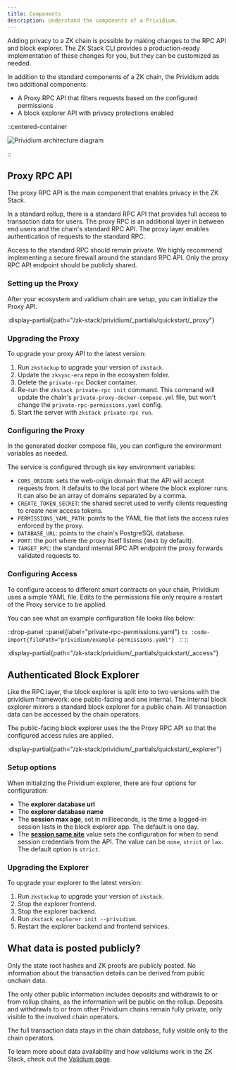 ```yaml
---
title: Components
description: Understand the components of a Prividium.
---
```


Adding privacy to a ZK chain is possible by making changes
to the RPC API and block explorer.
The ZK Stack CLI provides a production-ready implementation
of these changes for you, but they can be customized as needed.

In addition to the standard components of a ZK chain,
the Prividium adds two additional components:

- A Proxy RPC API that filters requests based on the configured permissions
- A block explorer API with privacy protections enabled

::centered-container

![Prividium architecture diagram](/images/zk-stack/prividium-architecture.png)

::

## Proxy RPC API

The proxy RPC API is the main component that enables privacy in the ZK Stack.

In a standard rollup, there is a standard RPC API that provides full access
to transaction data for users.
The proxy RPC is an additional layer in between end users and the chain's standard RPC API.
The proxy layer enables authentication of requests to the standard RPC.

Access to the standard RPC should remain private.
We highly recommend implementing a secure firewall around the standard RPC API.
Only the proxy RPC API endpoint should be publicly shared.

### Setting up the Proxy

After your ecosystem and validium chain are setup,
you can initialize the Proxy API.

:display-partial{path="/zk-stack/prividium/_partials/quickstart/_proxy"}

### Upgrading the Proxy

To upgrade your proxy API to the latest version:

1. Run `zkstackup` to upgrade your version of `zkstack`.
1. Update the `zksync-era` repo in the ecosystem folder.
1. Delete the `private-rpc` Docker container.
1. Re-run the `zkstack private-rpc init` command.
  This command will update the chain's `private-proxy-docker-compose.yml` file,
  but won't change the `private-rpc-permissions.yaml` config.
1. Start the server with `zkstack private-rpc run`.

### Configuring the Proxy

In the generated docker compose file, you can configure
the environment variables as needed.

The service is configured through six key environment variables:

- `CORS_ORIGIN`: sets the web-origin domain that the API will accept requests from.
  It defaults to the local port where the block explorer runs.
  It can also be an array of domains separated by a comma.
- `CREATE_TOKEN_SECRET`: the shared secret used to verify clients requesting to create new access tokens.
- `PERMISSIONS_YAML_PATH`: points to the YAML file that lists the access rules enforced by the proxy.
- `DATABASE_URL`: points to the chain's PostgreSQL database.
- `PORT`: the port where the proxy itself listens (`4041` by default).
- `TARGET_RPC`: the standard internal RPC API endpoint the proxy forwards validated requests to.

### Configuring Access

To configure access to different smart contracts on your chain,
Prividium uses a simple YAML file.
Edits to the permissions file only require a restart of the Proxy service to be applied.

You can see what an example configuration file looks like below:

::drop-panel
  ::panel{label="private-rpc-permissions.yaml"}
    ```ts
    :code-import{filePath="prividium/example-permissions.yaml"}
    ```
  ::
::

:display-partial{path="/zk-stack/prividium/_partials/quickstart/_access"}

## Authenticated Block Explorer

Like the RPC layer, the block explorer is split into to two versions with the prividium framework:
one public-facing and one internal.
The internal block explorer mirrors a standard block explorer for a public chain.
All transaction data can be accessed by the chain operators.

The public-facing block explorer uses the the Proxy RPC API so that the configured access rules are applied.

:display-partial{path="/zk-stack/prividium/_partials/quickstart/_explorer"}

### Setup options

When initializing the Prividium explorer,
there are four options for configuration:

- The **explorer database url**
- The **explorer database name**
- The **session max age**, set in milliseconds, is the time a logged-in session lasts in the block explorer app.
  The default is one day.
- The [**session same site**](https://developer.mozilla.org/en-US/docs/Web/HTTP/Reference/Headers/Set-Cookie#samesitesamesite-value) value
  sets the configuration for when to send session credentials from the API.
  The value can be `none`, `strict` or `lax`.
  The default option is `strict`.

### Upgrading the Explorer

To upgrade your explorer to the latest version:

1. Run `zkstackup` to upgrade your version of `zkstack`.
1. Stop the explorer frontend.
1. Stop the explorer backend.
1. Run `zkstack explorer init --prividium`.
1. Restart the explorer backend and frontend services.

## What data is posted publicly?

Only the state root hashes and ZK proofs are publicly posted.
No information about the transaction details can be derived from public onchain data.

The only other public information includes deposits and withdrawls
to or from rollup chains, as the information will be public on the rollup.
Deposits and withdrawls to or from other Prividium chains remain fully private,
only visible to the involved chain operators.

The full transaction data stays in the chain database,
fully visible only to the chain operators.

To learn more about data availability and how validiums work in the ZK Stack,
check out the [Validium page](/zk-stack/running/validium).
